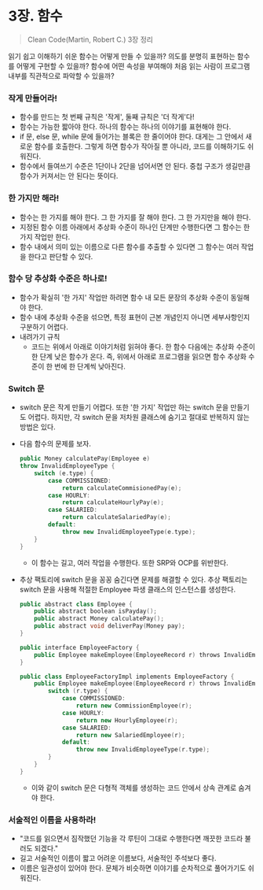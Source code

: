 # 3장. 함수

> Clean Code(Martin, Robert C.) 3장 정리

읽기 쉽고 이해하기 쉬운 함수는 어떻게 만들 수 있을까? 의도를 분명히 표현하는 함수를 어떻게 구현할 수 있을까? 함수에 어떤 속성을 부여해야 처음 읽는 사람이 프로그램 내부를 직관적으로 파악할 수 있을까?

### 작게 만들어라!

- 함수를 만드는 첫 번째 규칙은 '작게', 둘째 규칙은 '더 작게'다!
- 함수는 가능한 짧아야 한다. 하나의 함수는 하나의 이야기를 표현해야 한다.
- if 문, else 문, while 문에 들어가는 블록은 한 줄이어야 한다. 대게는 그 안에서 새로운 함수를 호출한다. 그렇게 하면 함수가 작아질 뿐 아니라, 코드를 이해하기도 쉬워진다.
- 함수에서 들여쓰기 수준은 1단이나 2단을 넘어서면 안 된다. 중첩 구조가 생길만큼 함수가 커져서는 안 된다는 뜻이다.

### 한 가지만 해라!

- 함수는 한 가지를 해야 한다. 그 한 가지를 잘 해야 한다. 그 한 가지만을 해야 한다.
- 지정된 함수 이름 아래에서 추상화 수준이 하나인 단계만 수행한다면 그 함수는 한 가지 작업만 한다.
- 함수 내에서 의미 있는 이름으로 다른 함수를 추출할 수 있다면 그 함수는 여러 작업을 한다고 판단할 수 있다.

### 함수 당 추상화 수준은 하나로!

- 함수가 확실히 '한 가지' 작업만 하려면 함수 내 모든 문장의 추상화 수준이 동일해야 한다.
- 함수 내에 추상화 수준을 섞으면, 특정 표현이 근본 개념인지 아니면 세부사항인지 구분하기 어렵다.
- 내려가기 규칙
  + 코드는 위에서 아래로 이야기처럼 읽혀야 좋다. 한 함수 다음에는 추상화 수준이 한 단계 낮은 함수가 온다. 즉, 위에서 아래로 프로그램을 읽으면 함수 추상화 수준이 한 번에 한 단계씩 낮아진다.

### Switch 문

- switch 문은 작게 만들기 어렵다. 또한 '한 가지' 작업만 하는 switch 문을 만들기도 어렵다. 하지만, 각 switch 문을 저차원 클래스에 숨기고 절대로 반복하지 않는 방법은 있다.
- 다음 함수의 문제를 보자.
    ```C++
    public Money calculatePay(Employee e)
    throw InvalidEmployeeType {
        switch (e.type) {
            case COMMISSIONED:
                return calculateCommisionedPay(e);
            case HOURLY:
                return calculateHourlyPay(e);
            case SALARIED:
                return calculateSalariedPay(e);
            default:
                throw new InvalidEmployeeType(e.type);
        }
    }
    ```
    + 이 함수는 길고, 여러 작업을 수행한다. 또한 SRP와 OCP를 위반한다. 

- 추상 팩토리에 switch 문을 꽁꽁 숨긴다면 문제를 해결할 수 있다. 추상 팩토리는 switch 문을 사용해 적절한 Employee 파생 클래스의 인스턴스를 생성한다.
  
    ```C++
    public abstract class Employee {
        public abstract boolean isPayday();
        public abstract Money calculatePay();
        public abstract void deliverPay(Money pay);
    }

    public interface EmployeeFactory {
        public Employee makeEmployee(EmployeeRecord r) throws InvalidEmployeeType;
    }

    public class EmployeeFactoryImpl implements EmployeeFactory {
        public Employee makeEmployee(EmployeeRecord r) throws InvalidEmplooyeeType {
            switch (r.type) {
                case COMMISSIONED:
                    return new CommissionEmployee(r);
                case HOURLY:
                    return new HourlyEmployee(r);
                case SALARIED:
                    return new SalariedEmployee(r);
                default:
                    throw new InvalidEmployeeType(r.type);
            }
        }
    }

    ```

    + 이와 같이 switch 문은 다형적 객체를 생성하는 코드 안에서 상속 관계로 숨겨야 한다.

### 서술적인 이름을 사용하라!

- "코드를 읽으면서 짐작했던 기능을 각 루틴이 그대로 수행한다면 깨끗한 코드라 불러도 되겠다."
- 길고 서술적인 이름이 짧고 어려운 이름보다, 서술적인 주석보다 좋다.
- 이름은 일관성이 있어야 한다. 문체가 비슷하면 이야기를 순차적으로 풀어가기도 쉬워진다.
  
